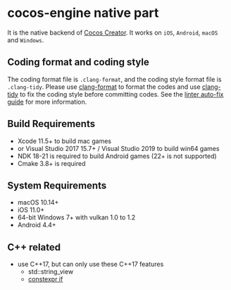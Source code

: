 cocos-engine native part
==========================

It is the native backend of [Cocos Creator](https://www.cocos.com/en/creator). It works on `iOS`, `Android`, `macOS` and `Windows`.

Coding format and coding style
---------------------------------

The coding format file is `.clang-format`, and the coding style format file is `.clang-tidy`. Please use [clang-format](https://clang.llvm.org/docs/ClangFormat.html) to format the codes and use [clang-tidy](http://clang.llvm.org/extra/index.html) to fix the coding style before committing codes. See the [linter auto-fix guide](docs/LINTER_AUTOFIX_GUIDE.md) for more information.


Build Requirements
--------------------------------
- Xcode 11.5+ to build mac games
- or Visual Studio 2017 15.7+ / Visual Studio 2019 to build win64 games
- NDK 18-21 is required to build Android games (22+ is not supported)
- Cmake 3.8+ is required

System Requirements
--------------------------------
- macOS 10.14+
- iOS 11.0+
- 64-bit Windows 7+ with vulkan 1.0 to 1.2
- Android 4.4+

C++ related
--------------------------------
- use C++17, but can only use these C++17 features
  - std::string_view
  - [constexpr if](https://www.codingame.com/playgrounds/2205/7-features-of-c17-that-will-simplify-your-code/constexpr-if)
